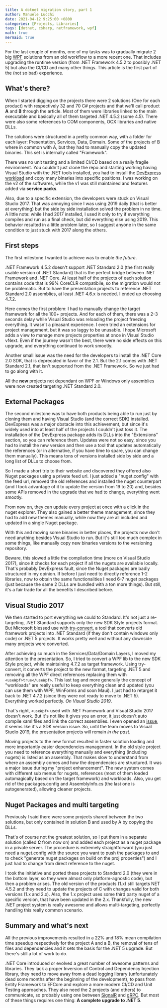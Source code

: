 ```yaml
---
title: A dotnet migration story, part 1
author: Manuele Lucchi
date: 2021-04-12 9:25:00 +0800
categories: [Projects, Libraries]
tags: [dotnet, csharp, netframework, wpf]
math: true
mermaid: true
---
```

For the last couple of months, one of my tasks was to gradually migrate 2 big [WPF](https://docs.microsoft.com/en-us/visualstudio/designers/getting-started-with-wpf?view=vs-2019) solutions from an old workflow to a more recent one. That includes upgrading the runtime version (from .NET Framework 4.5.2 to possibly .NET 5) but also the CI/CD and many other things. This article is the first part of the (not so bad) experience.

## What's there?
When I started digging on the projects there were 2 solutions (One for each product) with respectively 32 and 70 C# projects and that we'll call product __A__ and __B__ through the article. Most of them were libraries linked to the main executable and basically all of them targeted .NET 4.5.2 (some 4.5). There were also some references to COM components, OCX libraries and native DLLs.  

The solutions were structured in a pretty common way, with a folder for each layer: Presentation, Services, Data, Domain. Some of the projects of B where in common with A, but they had to manually copy the updated binaries. This set is internally called "Framework".

There was no unit testing and a limited CI/CD based on a really fragile environment. You couldn't just clone the repo and starting working having Visual Studio with the .NET tools installed, you had to install the [DevExpress workload](https://www.devexpress.com/) and copy many binaries into specific positions. I was working on the v2 of the softwares, while the v1 was still maintained and features added via __service packs__.

Also, due to a specific extension, the developers were stuck on Visual Studio 2017. That was annoying since I was using 2019 daily (that is better at everything) but the side by side installation solved the problem in no time. A little note: while I had 2017 installed, I used it only to try if everything compiles and run as a final check, but did everything else using 2019. This behavior resulted in a little problem later, so I suggest anyone in the same condition to just stuck with 2017 along the others.

## First steps
The first milestone I wanted to achieve was to enable _the future_.

.NET Framework 4.5.2 doesn't support .NET Standard 2.0 (the first really usable version of .NET Standard) that is the perfect bridge between .NET Framework and .NET Core. At least half of the projects of each solution contains code that is 99% CoreCLR compatibile, so the migration would not be problematic. But to have the presentation projects to reference .NET Standard 2.0 assemblies, at least .NET 4.6.x is needed. I ended up choosing 4.7.2. 

Here comes the first problem: I had to manually change the target framework for all the 100+ projects. And for each of them, there was a 2-3 seconds delay while Visual Studio was reloading the project freezing everything. It wasn't a pleasant experience. I even tried an extensions for project management, but it was so laggy to be unusable. I hope Microsoft adds a view to manage more projects properties at once in Visual Studio vNext. Even if the journey wasn't the best, there were no side effects on this upgrade, and everything continued to work smootly.

Another small issue was the need for the developers to install the .NET Core 2.0 SDK, that is deprecated in favor of the 2.1. But the 2.1 comes with .NET Standard 2.1, that isn't supported from the .NET Framework. So we just had to go along with it. 

All the __new__ projects not dependant on WPF or Windows only assemblies were now created targeting .NET Standard 2.0.

## External Packages
The second milestone was to have both products being able to run just by cloning them and having Visual Studio (and the correct SDK) installed. DevExpress was a major obstacle into this achievement, but since it's widely used into at least half of the projects I couldn't just toss it. The installation of the DevExpress package adds its DLLs into the "Extensions" section, so you can reference them. Updates were not so easy, since you had to install the new version and then use a tool that updates automatically the references (or in alternative, if you have time to spare, you can change them manually). This means tons of versions installed side by side and a long list of DLLs to choose from. 

So I made a short trip to their website and discovered they offered also Nuget packages using a private feed url. I just added a "nuget.config" with the feed url, removed the old references and installed the nuget counterpart (and I took advantage of it to update the version from 19 to 20) and, besides some APIs removed in the upgrade that we had to change, everything went smootly.

From now on, they can update every project at once with a click in the nuget explorer. They also gained a better theme management, since they had to add new themes manually, while now they are all included and updated in a single Nuget package.

With this and moving some binaries in better places, the projects now don't need anything besides Visual Studio to run. But it's still too much complex in some things, like manually copy new binaries versions to the versioning repository.

Beware, this slowed a little the compilation time (more on Visual Studio 2017), since it checks for each project if all the nugets are available locally. That's probably DevExpress fault, since the Nuget packages are badly structured in my opinion. If before I just need to directly reference 1-2 libraries, now to obtain the same functionalities I need 6-7 nuget packages (just because the same 2 DLLs are bundled with a ton more things). But still, it's a fair trade for all the benefits I described before.

## Visual Studio 2017
We then started to port everything we could to Standard. It's not just a re-targeting, .NET Standard supports only the new SDK Style projects format. But Microsoft blessed use with [try-convert](https://github.com/dotnet/try-convert), a tool that converts old framework projects into .NET Standard (if they don't contain windows only code) or .NET 5 projects. It works pretty well and without any downside many projects were converted. 

After achieving so much in the Services/Data/Domain Layers, I moved my attention to the presentation. So, I tried to convert a WPF lib to the new SDK Style project, while maintaining 4.7.2 as target framework. Using try-convert, it converts the project to the new format, targeting .NET 5 and removing all the WPF direct references replacing them with `<useWpf>true</useWpf>`. This last tag and more generally the concept of "workloads" are really useful to keep everything clean and updated (you can use them with WPF, WinForms and soon Maui). I just had to retarget it back to .NET 4.7.2 (since they were not ready to move to .NET 5). Everything worked perfectly. _On Visual Studio 2019_.

That's right, `<useWpf>` used with .NET Framework and Visual Studio 2017 doesn't work. But it's not like it gives you an error, it just doesn't auto compile xaml files and link the correct assemblies. I even opened an [issue](https://github.com/dotnet/wpf/issues/4373), it seems like it's a SDK version issue. So, until the team moves to Visual Studio 2019, the presentation projects will remain _in the past_.

Moving projects to the new format resulted in faster solution loading and more importantly easier dependencies management. In the old style project you need to reference everything manually and everything (including nugets) is listed as an assembly. That makes slow to understand from where an assembly comes and how the dependencies are structured. It was a major issue during my "project enhancement". The new system comes with different sub menus for nugets, references (most of them loaded automagically based on the target framework) and workloads. Also, you get rid of the packages.config and AssemblyInfo.cs (the last one is autogenerated), allowing cleaner projects.

## Nuget Packages and multi targeting
Previously I said there were some projects shared between the two solutions, but only contained in solution B and used by A by copying the DLLs. 

That's of course not the greatest solution, so I put them in a separate solution (called __C__ from now on) and added each project as a nuget package in a private server. The procedure is extremely straightforward (you just need a nuget.config with the source you want to push the packages to and to check "generate nuget packages on build on the proj properties") and I just had to change from direct reference to the nuget. 

I took the initiative and ported these projects to Standard 2.0 (they were in the bottom layer, so they were almost only platform-agnostic code), but then a problem arises. The old version of the products (1.x) still targets NET 4.5.2 and they need to update the projects of C with changes valid for both versions (1.x and 2.x). Also, the 1.x project uses some third party nuget of a specific version, that have been updated in the 2.x. Thankfully, the new .NET project system is really awesome and allows multi-targeting, perfectly handling this really common scenario.

## Summary and what's next
All the previous improvements resulted in a 22% and 18% mean compilation time speedup respectively for the project A and a B, the removal of tens of files and dependencies and it sets the basis for the .NET 5 upgrade. But there's still a lot of work to do. 

.NET Core introduced or evolved a great number of awesome patterns and libraries. They lack a proper Inversion of Control and Dependency Injection library, they need to move away from a dead logging library (unfortunately dead some months after the beginning of the development), to pass from Entity Framework to EFCore and explore a more modern CI/CD and Unit Testing approaches. They also need the 2 projects (and others) to communicate, so probably using one between [SignalR](https://docs.microsoft.com/en-us/aspnet/core/signalr/introduction?view=aspnetcore-5.0) and [gRPC](https://docs.microsoft.com/en-us/aspnet/core/grpc/?view=aspnetcore-5.0). But most of these things requires one thing: __A complete upgrade to .NET 5__.

